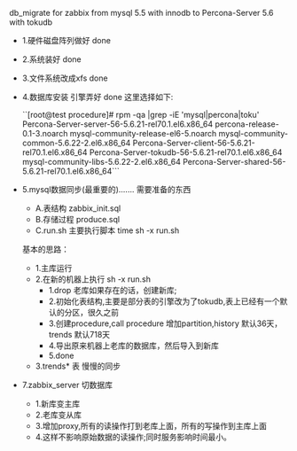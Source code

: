 db_migrate for zabbix  from mysql 5.5 with innodb  to   Percona-Server 5.6 with tokudb
*   1.硬件磁盘阵列做好 done 
*   2.系统装好 done 
*   3.文件系统改成xfs  done 
*   4.数据库安装 引擎弄好 done  这里选择如下:

    ``[root@test procedure]# rpm -qa |grep -iE 'mysql|percona|toku'
    Percona-Server-server-56-5.6.21-rel70.1.el6.x86_64
    percona-release-0.1-3.noarch
    mysql-community-release-el6-5.noarch
    mysql-community-common-5.6.22-2.el6.x86_64
    Percona-Server-client-56-5.6.21-rel70.1.el6.x86_64
    Percona-Server-tokudb-56-5.6.21-rel70.1.el6.x86_64
    mysql-community-libs-5.6.22-2.el6.x86_64
    Percona-Server-shared-56-5.6.21-rel70.1.el6.x86_64```
*   5.mysql数据同步(最重要的).......
    需要准备的东西
    *   A.表结构 zabbix_init.sql
    *   B.存储过程 produce.sql 
    *   C.run.sh 主要执行脚本 time sh -x run.sh

    基本的思路：
    *   1.主库运行
    *   2.在新的机器上执行 sh -x run.sh 
        *   1.drop 老库如果存在的话，创建新库;
        *   2.初始化表结构,主要是部分表的引擎改为了tokudb,表上已经有一个默认的分区，很久之前
        *   3.创建procedure,call procedure 增加partition,history 默认36天，trends 默认718天
        *   4.导出原来机器上老库的数据库，然后导入到新库
        *   5.done
    *   3.trends* 表 慢慢的同步
*   7.zabbix_server 切数据库
    *   1.新库变主库
    *   2.老库变从库
    *   3.增加proxy,所有的读操作打到老库上面，所有的写操作到主库上面
    *   4.这样不影响原始数据的读操作;同时服务影响时间最小。
